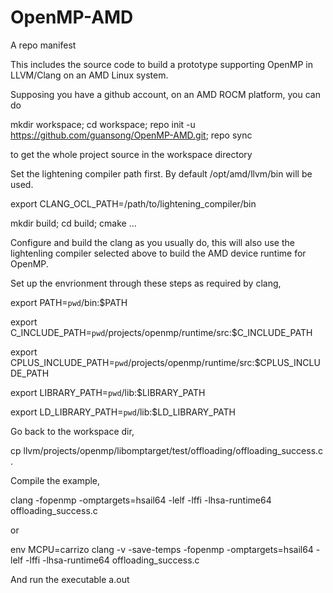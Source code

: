 # OpenMP-AMD

A repo manifest

This includes the source code to build a prototype supporting OpenMP in LLVM/Clang on an AMD Linux system.

Supposing you have a github account, on an AMD ROCM platform, you can do

mkdir workspace; cd workspace; repo init -u https://github.com/guansong/OpenMP-AMD.git; repo sync

to get the whole project source in the workspace directory

Set the lightening compiler path first. By default /opt/amd/llvm/bin will be used.

  export CLANG_OCL_PATH=/path/to/lightening_compiler/bin

mkdir build; cd build; cmake ...

Configure and build the clang as you usually do, this will also use the lightenling compiler selected above to build the AMD device runtime for OpenMP.

Set up the envrionment through these steps as required by clang,

  export PATH=`pwd`/bin:$PATH
  
  export C_INCLUDE_PATH=`pwd`/projects/openmp/runtime/src:$C_INCLUDE_PATH
  
  export CPLUS_INCLUDE_PATH=`pwd`/projects/openmp/runtime/src:$CPLUS_INCLUDE_PATH
  
  export LIBRARY_PATH=`pwd`/lib:$LIBRARY_PATH
  
  export LD_LIBRARY_PATH=`pwd`/lib:$LD_LIBRARY_PATH

Go back to the workspace dir,

  cp llvm/projects/openmp/libomptarget/test/offloading/offloading_success.c .

Compile the example,

  clang  -fopenmp -omptargets=hsail64 -lelf -lffi -lhsa-runtime64 offloading_success.c

or

  env MCPU=carrizo clang  -v -save-temps -fopenmp -omptargets=hsail64 -lelf -lffi -lhsa-runtime64 offloading_success.c

And run the executable a.out


